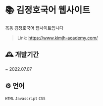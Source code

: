 # 📚 김정호국어 웹사이트
목동 김정호국어 웹사이트입니다
> Link: https://www.kimjh-academy.com/

## 🕰 개발기간
~ 2022.07.07

## ⚙️ 언어
```HTML``` ```Javascript``` ```CSS```

